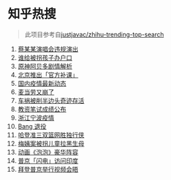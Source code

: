 # 知乎热搜

> 此项目参考自[justjavac/zhihu-trending-top-search](https://github.com/justjavac/zhihu-trending-top-search/blob/main/utils.ts)

<!-- BEGIN -->
  <!-- 最后更新时间:Wed Dec 08 2021 23:11:28 GMT+0000 (Coordinated Universal Time) -->
  1. [蔡某某演唱会违规演出](https://www.zhihu.com/search?q=蔡某某)
1. [谁给被拐孩子办户口](https://www.zhihu.com/search?q=被拐孩子)
1. [原神阿贝多剧情解析](https://www.zhihu.com/search?q=原神)
1. [北京推出「官方补课」](https://www.zhihu.com/search?q=北京官方补课)
1. [国内疫情最新动态](https://www.zhihu.com/search?q=疫情)
1. [麦当劳又崩了](https://www.zhihu.com/search?q=麦当劳)
1. [车祸被削半边头奇迹存活](https://www.zhihu.com/search?q=女子车祸)
1. [教资笔试成绩公布](https://www.zhihu.com/search?q=教资笔试成绩)
1. [浙江宁波疫情](https://www.zhihu.com/search?q=宁波)
1. [Bang 退役](https://www.zhihu.com/search?q=Bang)
1. [哈登准三双篮网胜独行侠](https://www.zhihu.com/search?q=篮网)
1. [梅姨案被拐儿童拉黑生母](https://www.zhihu.com/search?q=梅姨)
1. [动画《泡泡》豪华阵容](https://www.zhihu.com/search?q=泡泡)
1. [普京「闪电」访问印度](https://www.zhihu.com/search?q=普京)
1. [拜登普京举行视频会晤](https://www.zhihu.com/search?q=拜登普京会晤)
  <!-- END -->